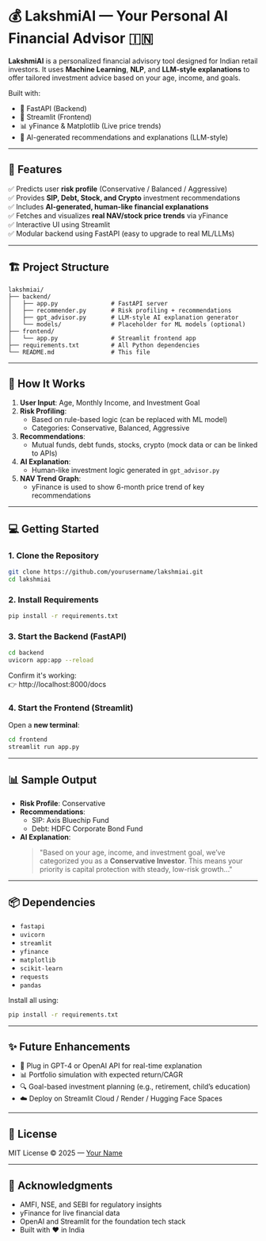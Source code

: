 # 💰 LakshmiAI — Your Personal AI Financial Advisor 🇮🇳

**LakshmiAI** is a personalized financial advisory tool designed for Indian retail investors. It uses **Machine Learning**, **NLP**, and **LLM-style explanations** to offer tailored investment advice based on your age, income, and goals.

Built with:
- 🧠 FastAPI (Backend)
- 🎨 Streamlit (Frontend)
- 📊 yFinance & Matplotlib (Live price trends)
- 💬 AI-generated recommendations and explanations (LLM-style)

---

## 🚀 Features

✅ Predicts user **risk profile** (Conservative / Balanced / Aggressive)  
✅ Provides **SIP, Debt, Stock, and Crypto** investment recommendations  
✅ Includes **AI-generated, human-like financial explanations**  
✅ Fetches and visualizes **real NAV/stock price trends** via yFinance  
✅ Interactive UI using Streamlit  
✅ Modular backend using FastAPI (easy to upgrade to real ML/LLMs)

---




## 🏗️ Project Structure

```
lakshmiai/
├── backend/
│   ├── app.py               # FastAPI server
│   ├── recommender.py       # Risk profiling + recommendations
│   ├── gpt_advisor.py       # LLM-style AI explanation generator
│   └── models/              # Placeholder for ML models (optional)
├── frontend/
│   └── app.py               # Streamlit frontend app
├── requirements.txt         # All Python dependencies
└── README.md                # This file
```

---

## 🧠 How It Works

1. **User Input**: Age, Monthly Income, and Investment Goal  
2. **Risk Profiling**:
   - Based on rule-based logic (can be replaced with ML model)
   - Categories: Conservative, Balanced, Aggressive  
3. **Recommendations**:
   - Mutual funds, debt funds, stocks, crypto (mock data or can be linked to APIs)  
4. **AI Explanation**:
   - Human-like investment logic generated in `gpt_advisor.py`  
5. **NAV Trend Graph**:
   - yFinance is used to show 6-month price trend of key recommendations  

---

## 💻 Getting Started

### 1. Clone the Repository

```bash
git clone https://github.com/yourusername/lakshmiai.git
cd lakshmiai
```

### 2. Install Requirements

```bash
pip install -r requirements.txt
```

### 3. Start the Backend (FastAPI)

```bash
cd backend
uvicorn app:app --reload
```

Confirm it's working:  
👉 http://localhost:8000/docs

### 4. Start the Frontend (Streamlit)

Open a **new terminal**:

```bash
cd frontend
streamlit run app.py
```

---

## 📊 Sample Output

- **Risk Profile**: Conservative  
- **Recommendations**:
  - SIP: Axis Bluechip Fund
  - Debt: HDFC Corporate Bond Fund  
- **AI Explanation**:
  > "Based on your age, income, and investment goal, we’ve categorized you as a **Conservative Investor**. This means your priority is capital protection with steady, low-risk growth..."

---

## 📦 Dependencies

- `fastapi`
- `uvicorn`
- `streamlit`
- `yfinance`
- `matplotlib`
- `scikit-learn`
- `requests`
- `pandas`

Install all using:
```bash
pip install -r requirements.txt
```

---

## ✨ Future Enhancements

- 🔁 Plug in GPT-4 or OpenAI API for real-time explanation  
- 📊 Portfolio simulation with expected return/CAGR  
- 🔍 Goal-based investment planning (e.g., retirement, child’s education)  
- ☁️ Deploy on Streamlit Cloud / Render / Hugging Face Spaces  

---

## 📜 License

MIT License © 2025 — [Your Name](https://github.com/SounakDutta10)

---

## 🙏 Acknowledgments

- AMFI, NSE, and SEBI for regulatory insights  
- yFinance for live financial data  
- OpenAI and Streamlit for the foundation tech stack  
- Built with ❤️ in India
